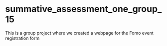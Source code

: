 # summative_assessment_one_group_15
This is a group project where we created a webpage for the Fomo event registration form
